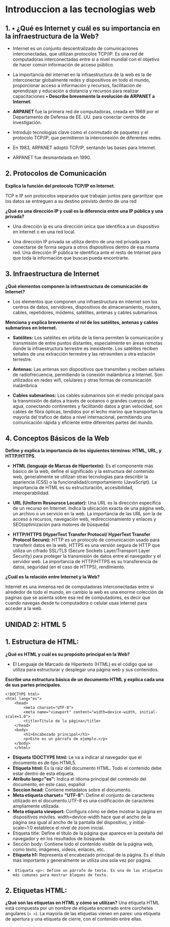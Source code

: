 # Introduccion a las tecnologias web

## 1. •	¿Qué es Internet y cuál es su importancia en la infraestructura de la Web?

- Internet es un conjunto descentralizado de comunicaciones interconectadas, que utilizan protocolos TCP/IP. Es una red de computadoras interconectadas entre si a nivel mundial con el objetivo de hacer común información de acceso público.

- La importancia del internet en la infraestructura de la web es la de interconectar globalmente redes y dispositivos en todo el mundo, proporcionar acceso a información y recursos, facilitación de aprendizaje y educación a distancia y recursos para realizar capacitaciones
**•	Describe brevemente la evolución de ARPANET a Internet.**

- **ARPANET** fue la primera red de computadoras, creada en 1969 por el Departamento de Defensa de EE. UU. para conectar centros de investigación.
- Introdujo tecnologías clave como el conmutado de paquetes y el protocolo TCP/IP, que permitieron la interconexión de diferentes redes.
- En 1983, ARPANET adoptó TCP/IP, sentando las bases para Internet.
- ARPANET fue desmantelada en 1990.

## 2. Protocolos de Comunicación

**Explica la función del protocolo TCP/IP en Internet.**

TCP e IP son protocolos separados que trabajan juntos para garantizar que los datos se entreguen a su destino previsto dentro de una red

**¿Qué es una dirección IP y cuál es la diferencia entre una IP pública y una privada?**

 - Una dirección ip es una dirección única que identifica a un dispositivo en internet o en una red local.

- Una dirección IP privada se utiliza dentro de una red privada para conectarse de forma segura a otros dispositivos dentro de esa misma red. Una dirección IP pública te identifica ante el resto de Internet para que toda la información que buscas pueda encontrarte.


## 3. Infraestructura de Internet

**¿Qué elementos componen la infraestructura de comunicación de Internet?**

- Los elementos que componen una infraestructura en internet son los centros de datos, servidores, dispositivos de almacenamiento, routers, cables, repetidores, módems, satélites, antenas y cables submarinos





**Menciona y explica brevemente el rol de los satélites, antenas y cables submarinos en Internet.**

-	**Satélites:** Los satélites en orbita de la tierra permiten la comunicación y transmisión de entre puntos distantes, especialmente en áreas remotas donde la infraestructura terrestre es inexistente. Los satélites reciben señales de una extracción terrestre y las retrasmiten a otra estación terrestre.

-	**Antenas:** Las antenas son dispositivos que transmiten y reciben señales de radiofrecuencia, permitiendo la conexión inalámbrica a Internet. Son utilizados en redes wifi, celulares y otras formas de comunicación inalámbrica

-	**Cables submarinos:** Los cables submarinos son el medio principal para la transmisión de datos a través de océanos o grandes cuerpos de agua, conectando continentes y facilitando datos a gran velocidad, son cables de fibra ópticas, tendidos por el lecho marino que transportan la mayoría del trafico de datos a nivel internacional, permitiendo una comunicación rápida y eficiente entre diferentes partes del mundo.

## 4. Conceptos Básicos de la Web

**Define y explica la importancia de los siguientes términos: HTML, URL, y HTTP/HTTPS.**

-    **HTML (lenguaje de Marcas de Hipertexto):**  Es el componente más básico de la web, define el significado y la estructura del contenido web, generalmente se utilizan otras tecnologías para describir la apariencia (CSS) o la funcionalidad/comportamiento (JavaScript). La importancia de HTML es su estructuración, accesibilidad, interoperabilidad.

-   **URL (Uniform Resoursce Locator):** Una URL es la dirección específica de un recurso en Internet. Indica la ubicación exacta de una página web, un archivo o un servicio en la web. La importancia de las URL son la de acceso a recursos, navegación web, redireccionamiento y enlaces y SEO(optimización para motores de búsqueda)

-    **HTTP/HTTPS (HyperText Transfer Protocol/ HyperText Transfer Protocol Secure):**
HTTP es un protocolo de comunicación usado para transferir datos en la web, HTTPS es una versión segura de HTTP que utiliza un cifrado SSL/TLS (Secure Sockets Layer/Transport Layer Security) para proteger la transmisión de datos entre el navegador y el servidor web. La importancia de HTTP/HTTPS es su transferencia de datos, seguridad (en el caso de HTTPS), rendimiento.

**¿Cuál es la relación entre Internet y la Web?**

Internet es una inmensa red de computadoras interconectadas entre si alrededor de todo el mundo, en cambio la web es una enorme colección de paginas que se asienta sobre esa red de computadores, es decir que cuando navegas desde tu computadora o celular usas internet para acceder a la web.



## UNIDAD 2: HTML 5

## 1. Estructura de HTML:
**¿Qué es HTML y cuál es su propósito principal en la Web?**
- El Lenguaje de Marcado de Hipertexto (HTML) es el código que se utiliza para estructurar y desplegar una página web y sus contenidos.

**Escribe una estructura básica de un documento HTML y explica cada una de sus partes principales.**


    <!DOCTYPE html>
    <html lang="es">
        <head>
            <meta charset="UTF-8">
            <meta name="viewport" content="width=device-width, initial-scale=1.0">
            <title>Título de la página</title>
        </head>
        <body>
            <h1>Encabezado principal</h1>
            <p>Este es un párrafo de ejemplo.</p>
        </body>
        </html>

    

- **Etiqueta !DOCTYPE html:** Le va a indicar al navegador que el documento es de tipo HTML5.
- **Etiqueta html:** Es la raiz del documento HTML. Todo el contenido debe estar dentro de esta etiqueta.
- **Atributo lang="es":** Indica el idioma principal del contenido del documento, en este caso, español
- **Seccion head:** Contiene metadatos sobre el documento.
- **Meta etiqueta charset= "UTF-8":** Define el conjunto de caracteres utilizado en el documento.UTF-8 es una codificación de caracteres ampliamente utilizada.
- **Meta etiqueta viewport:** Configura cómo se debe mostrar la página en dispositivos móviles. width=device-width hace que el ancho de la página sea igual al ancho de la pantalla del dispositivo, y initial-scale=1.0 establece el nivel de zoom inicial.
- Etiqueta title: Define el título de la página que aparece en la pestaña del navegador y en los resultados de búsqueda.
- Sección body: Contiene todo el contenido visible de la página web, como texto, imágenes, videos, enlaces, etc.
- **Etiqueta h1:** Representa el encabezado principal de la página. Es el título más importante y generalmente se utiliza una sola vez por página.
-      Etiqueta <p>: Define un párrafo de texto. Es una de las etiquetas más comunes para mostrar bloques de texto.


## 2.  Etiquetas HTML:

**¿Qué son las etiquetas en HTML y cómo se utilizan?**
 Una etiqueta HTML está compuesta por un nombre de etiqueta encerrado entre corchetes angulares (`< >`). La mayoría de las etiquetas vienen en pares: una etiqueta de apertura y una etiqueta de cierre, con el contenido entre ellas.